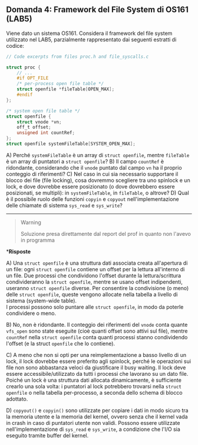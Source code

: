 ## Domanda 4: Framework del File System di OS161 (LAB5)

Viene dato un sistema OS161. Considera il framework del file system utilizzato nel LAB5, parzialmente rappresentato dai seguenti estratti di codice:

```c
// Code excerpts from files proc.h and file_syscalls.c

struct proc {
    // ...
    #if OPT_FILE
    /* per-process open file table */
    struct openfile *fileTable[OPEN_MAX];
    #endif
};

/* system open file table */
struct openfile {
    struct vnode *vn;
    off_t offset;
    unsigned int countRef;
};
struct openfile systemFileTable[SYSTEM_OPEN_MAX];
```

A) Perché `systemFileTable` è un array di `struct openfile`, mentre `fileTable` è un array di puntatori a `struct openfile`?
B) Il campo `countRef` è ridondante, considerando che il `vnode` puntato dal campo `vn` ha il proprio conteggio di riferimenti?
C) Nel caso in cui sia necessario supportare il blocco dei file (file locking), cosa dovremmo scegliere tra uno spinlock e un lock, e dove dovrebbe essere posizionato (o dove dovrebbero essere posizionati, se multipli): in `systemFileTable`, in `fileTable`, o altrove?
D) Qual è il possibile ruolo delle funzioni `copyin` e `copyout` nell'implementazione delle chiamate di sistema `sys_read` e `sys_write`?

---

> >[!WARNING]
> Soluzione presa direttamente dal report del prof in quanto non l'avevo in programma

***Risposte**

A) Una `struct openfile` è una struttura dati associata creata all'apertura di un file: ogni `struct openfile` contiene un offset per la lettura all'interno di un file. 
Due processi che condividono l'offset durante la lettura/scrittura condivideranno la `struct openfile`, mentre se usano offset indipendenti, useranno `struct openfile` diverse. 
Per consentire la condivisione (o meno) delle `struct openfile`, queste vengono allocate nella tabella a livello di sistema (system-wide table). <br>
I processi possono solo puntare alle `struct openfile`, in modo da poterle condividere o meno.

B) No, non è ridondante. Il conteggio dei riferimenti del `vnode` conta quante `vfs_open` sono state eseguite (cioè quanti offset sono attivi sul file), mentre `countRef` nella `struct openfile` 
conta quanti processi stanno condividendo l'offset (e la struct `openfile` che lo contiene).

C) A meno che non si opti per una reimplementazione a basso livello di un lock, il lock dovrebbe essere preferito agli spinlock, perché le operazioni sui file 
non sono abbastanza veloci da giustificare il busy waiting. Il lock deve essere accessibile/utilizzato da tutti i processi che lavorano su un dato file. 
Poiché un lock è una struttura dati allocata dinamicamente, è sufficiente crearlo una sola volta: i puntatori al lock potrebbero trovarsi nella `struct openfile` o 
nella tabella per-processo, a seconda dello schema di blocco adottato.

D) `copyout()` e `copyin()` sono utilizzate per copiare i dati in modo sicuro tra la memoria utente e la memoria del kernel, ovvero senza che il kernel vada in crash 
in caso di puntatori utente non validi. Possono essere utilizzate nell'implementazione di `sys_read` e `sys_write`, a condizione che l'I/O sia eseguito tramite buffer del kernel.